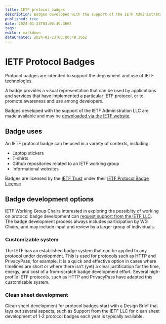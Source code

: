 ```yaml
---
title: IETF protocol badges
description: Badges developed with the support of the IETF Administration LLC are made available for use via the IETF website.
published: true
date: 2024-01-23T03:00:49.366Z
tags: 
editor: markdown
dateCreated: 2024-01-23T03:00:49.366Z
---
```


# IETF Protocol Badges
Protocol badges are intended to support the deployment and use of IETF technologies.

A badge provides a visual representation that can be used by applications and services that have implemented a particular IETF protocol, or to promote awareness and use among developers.

Badges developed with the support of the IETF Administration LLC are made available and may be [downloaded via the IETF website](https://www.ietf.org/badges).

## Badge uses
An IETF protocol badge can be used  in a variety of contexts, including:
+ Laptop stickers
+ T-shirts
+ Github repositories related to an IETF working group
+ Informational websites

Badges are licensed by the [IETF Trust](https://trustee.ietf.org) under their [IETF Protocol Badge License](https://trustee.ietf.org/wp-content/uploads/IETF-Protocol-Badge-License-Terms.pdf)

## Badge development options
IETF Working Group Chairs interested in exploring the possiblity of working on protocol badge development can [request support from the IETF LLC](email:support@ietf.org). The badge development process always includes participation by WG Chairs, and may include input and review by a larger group of individuals.

### Customizable system
The IETF has an established badge system that can be applied to any protocol under development. This is used for protocols such as HTTP and PrivacyPass, for example. It is a quick and effective option in cases where timelines are short or where there isn’t (yet) a clear justification for the time, energy, and cost of a from-scratch badge development effort. Several high-profile IETF protocols, such as HTTP and PrivacyPass have adapted this customizable system.

### Clean sheet development
Clean sheet development for protocol badges start with a Design Brief that lays out several aspects, such as Support from the IETF LLC for clean sheet development of 1-2 protocol badges each year is typically available. 
